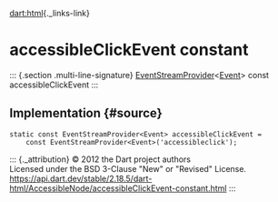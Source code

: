[dart:html](../../dart-html/dart-html-library){._links-link}

accessibleClickEvent constant
=============================

::: {.section .multi-line-signature}
[EventStreamProvider](../eventstreamprovider-class)\<[Event](../event-class)\>
const accessibleClickEvent
:::

Implementation {#source}
--------------

``` {.language-dart data-language="dart"}
static const EventStreamProvider<Event> accessibleClickEvent =
    const EventStreamProvider<Event>('accessibleclick');
```

::: {._attribution}
© 2012 the Dart project authors\
Licensed under the BSD 3-Clause \"New\" or \"Revised\" License.\
<https://api.dart.dev/stable/2.18.5/dart-html/AccessibleNode/accessibleClickEvent-constant.html>
:::
